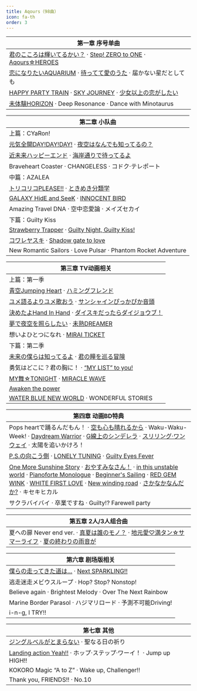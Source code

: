 ```yaml
---
title: Aqours（98曲）
icon: fa-th
order: 3
---
```


|第一章 序号单曲|
|-|
|<a href="2017/12/16/君のこころは輝いてるかい.html">君のこころは輝いてるかい？</a> · <a href="2017/12/15/Step!-ZERO-to-ONE.html">Step! ZERO to ONE</a> · <a href="2017/12/14/Aqours-HEROES.html">Aqours☆HEROES</a>|
|<a href="2017/12/13/恋になりたいAQUARIUM.html">恋になりたいAQUARIUM</a> · <a href="2017/12/12/待ってて愛のうた.html">待ってて愛のうた</a> · 届かない星だとしても|
|<a href="2017/12/10/HAPPY-PARTY-TRAIN.html">HAPPY PARTY TRAIN</a> · <a href="2017/12/09/SKY-JOURNEY.html">SKY JOURNEY</a> · <a href="2017/12/08/少女以上の恋がしたい.html">少女以上の恋がしたい</a>|
|<a href="2017/09/15/未体験HORIZON.html">未体験HORIZON</a> · Deep Resonance · Dance with Minotaurus|

|第二章 小队曲|
|-|
|上篇：CYaRon!|
|<a href="2017/12/07/元気全開DAY!DAY!DAY!.html">元気全開DAY!DAY!DAY!</a> · <a href="2017/12/06/夜空はなんでも知ってるの.html">夜空はなんでも知ってるの？</a>|
|<a href="2017/12/05/近未来ハッピーエンド.html">近未来ハッピーエンド</a> · <a href="2017/12/04/海岸通りで待ってるよ.html">海岸通りで待ってるよ</a>|
|Braveheart Coaster · CHANGELESS · コドク·テレポート|
|中篇：AZALEA|
|<a href="2017/12/03/トリコリコPLEASE!!.html">トリコリコPLEASE!!</a> · <a href="2017/12/02/ときめき分類学.html">ときめき分類学</a>|
|<a href="2017/12/01/GALAXY-HidE-and-SeeK.html">GALAXY HidE and SeeK</a> · <a href="2017/11/30/INNOCENT-BIRD.html">INNOCENT BIRD</a>|
|Amazing Travel DNA · 空中恋愛論 · メイズセカイ|
|下篇：Guilty Kiss|
|<a href="2017/11/29/Strawberry-Trapper.html">Strawberry Trapper</a> · <a href="2017/11/28/Guilty-Night,-Guilty-Kiss!.html">Guilty Night, Guilty Kiss!</a>|
|<a href="2017/11/27/コワレヤスキ.html">コワレヤスキ</a> · <a href="2017/11/26/Shadow-gate-to-love.html">Shadow gate to love</a>|
|New Romantic Sailors · Love Pulsar · Phantom Rocket Adventure|

|第三章 TV动画相关|
|-|
|上篇：第一季|
|<a href="2017/11/25/青空Jumping-Heart.html">青空Jumping Heart</a> · <a href="2017/11/24/ハミングフレンド.html">ハミングフレンド</a>|
|<a href="2017/11/23/ユメ語るよりユメ歌おう.html">ユメ語るよりユメ歌おう</a> · <a href="2017/11/22/サンシャインぴっかぴか音頭.html">サンシャインぴっかぴか音頭</a>|
|<a href="2017/11/21/決めたよHand-In-Hand.html">決めたよHand In Hand</a> · <a href="2017/11/20/ダイスキだったらダイジョウブ.html">ダイスキだったらダイジョウブ！</a>|
|<a href="2017/11/19/夢で夜空を照らしたい.html">夢で夜空を照らしたい</a> · <a href="2017/11/18/未熟DREAMER.html">未熟DREAMER</a>|
|想いよひとつになれ · <a href="2017/11/16/MIRAI-TICKET.html">MIRAI TICKET</a>|
|下篇：第二季|
|<a href="2017/11/15/未来の僕らは知ってるよ.html">未来の僕らは知ってるよ</a> · <a href="2017/11/14/君の瞳を巡る冒険.html">君の瞳を巡る冒険</a>|
|勇気はどこに？君の胸に！ · <a href="2017/11/12/MY-LIST-to-you!.html">“MY LIST” to you!</a>|
|<a href="2017/11/11/MY舞-TONIGHT.html">MY舞☆TONIGHT</a> · <a href="2017/11/10/MIRACLE-WAVE.html">MIRACLE WAVE</a>|
|<a href="2017/11/09/Awaken-the-power.html">Awaken the power</a>|
|<a href="2017/11/08/WATER-BLUE-NEW-WORLD.html">WATER BLUE NEW WORLD</a> · WONDERFUL STORIES|

|第四章 动画BD特典|
|-|
|Pops heartで踊るんだもん！ · <a href="2017/11/05/空も心も晴れるから.html">空も心も晴れるから</a> · Waku-Waku-Week! · <a href="2017/11/02/Daydream-Warrior.html">Daydream Warrior</a> · <a href="2017/11/01/G線上のシンデレラ.html">G線上のシンデレラ</a> · <a href="2017/10/31/スリリング-ワンウェイ.html">スリリング·ワンウェイ</a> · 太陽を追いかけろ！|
|<a href="2017/10/29/P.S.の向こう側.html">P.S.の向こう側</a> · <a href="2017/10/28/LONELY-TUNING.html">LONELY TUNING</a> · <a href="2017/10/27/Guilty-Eyes-Fever.html">Guilty Eyes Fever</a>|
|<a href="2017/10/26/One-More-Sunshine-Story.html">One More Sunshine Story</a> · <a href="2017/10/25/おやすみなさん.html">おやすみなさん！</a> · <a href="2017/10/24/in-this-unstable-world.html">in this unstable world</a> · <a href="2017/10/23/Pianoforte-Monologue.html">Pianoforte Monologue</a> · <a href="2017/10/22/Beginner's-Sailing.html">Beginner's Sailing</a> · <a href="2017/10/21/RED-GEM-WINK.html">RED GEM WINK</a> · <a href="2017/10/20/WHITE-FIRST-LOVE.html">WHITE FIRST LOVE</a> · <a href="2017/10/19/New-winding-road.html">New winding road</a> · <a href="2017/10/18/さかなかなんだか.html">さかなかなんだか?</a> · キセキヒカル|
|サクラバイバイ · 卒業ですね · Guilty!? Farewell party|

|第五章 2人/3人组合曲|
|-|
|夏への扉 Never end ver. · <a href="2017/10/12/真夏は誰のモノ.html">真夏は誰のモノ？</a> · <a href="2017/10/11/地元愛-満タン-サマーライフ.html">地元愛♡満タン☆サマーライフ</a> · <a href="2017/10/10/夏の終わりの雨音が.html">夏の終わりの雨音が</a>|

|第六章 剧场版相关|
|-|
|<a href="2017/09/13/僕らの走ってきた道は.html">僕らの走ってきた道は…</a> · <a href="2017/09/14/Next-SPARKLING!!.html">Next SPARKLING!!</a>|
|逃走迷走メビウスループ · Hop? Stop? Nonstop!|
|Believe again · Brightest Melody · Over The Next Rainbow|
|Marine Border Parasol · ハジマリロード · 予測不可能Driving!|
|i-n-g, I TRY!!|

|第七章 其他|
|-|
|<a href="2017/09/16/ジングルベルがとまらない.html">ジングルベルがとまらない</a> · 聖なる日の祈り|
|<a href="2017/10/07/Landing-action-Yeah!!.html">Landing action Yeah!!</a> · ホップ·ステップ·ワーイ！ · Jump up HIGH!!|
|KOKORO Magic “A to Z” · Wake up, Challenger!!|
|Thank you, FRIENDS!! · No.10|
